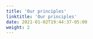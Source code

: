 ```yaml
---
title: 'Our principles'
linktitle: 'Our principles'
date: 2021-01-02T19:44:37-05:00
weight: 2
---
```

